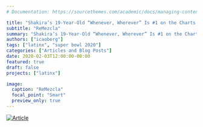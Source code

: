 ```yaml
---
# Documentation: https://sourcethemes.com/academic/docs/managing-content/

title: "Shakira’s 19-Year-Old “Whenever, Wherever” Is #1 on the Charts Again, Where It Belongs"
subtitle: "ReMezcla"
summary: "Shakira’s 19-Year-Old “Whenever, Wherever” Is #1 on the Charts Again, Where It Belongs"
authors: ["icaoberg"]
tags: ["latinx", "super bowl 2020"]
categories: ["Articles and Blog Posts"]
date: 2020-02-03T12:00:00-00:00
featured: true
draft: false
projects: ["latinx"]

image:
  caption: "ReMezcla"
  focal_point: "Smart"
  preview_only: true
---
```


[![Article](article.png)](https://remezcla.com/music/shakira-whenever-wherever-number-1)
